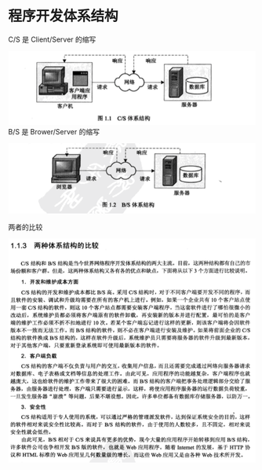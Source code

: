 # 程序开发体系结构

C/S 是 Client/Server 的缩写

![Client/Server](imgs/CS.png)
B/S 是 Brower/Server 的缩写

![Brower/Server](imgs/BS.png)

两者的比较

![](imgs/compare.png)



